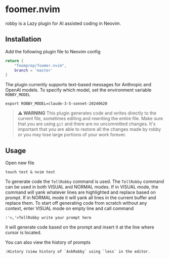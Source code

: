 # foomer.nvim
robby is a Lazy plugin for AI assisted coding in Neovim.

## Installation
Add the following plugin file to Neovim config
```robby.lua
return {
    "foomprep/foomer.nvim",
    branch = 'master'
}
```
The plugin currently supports text-based messages for Anthropic and OpenAI models.  To specify which model, set the environment variable `ROBBY_MODEL`
```
export ROBBY_MODEL=claude-3-5-sonnet-20240620
```

> **⚠️ WARNING**
> This plugin generates code and writes directly to the current file, sometimes editing and rewriting the entire file. Make sure that you are using `git` and there are no uncommitted changes.  It's important that you are able to restore all the changes made by robby or you may lose large portions of your work forever. 

## Usage
Open new file
```
touch test & nvim test 
```
To generate code the `TellRobby` command is used.  The `TellRobby` command can be used in both VISUAL and NORMAL modes.  If in VISUAL mode, the command will 
yank whatever lines are highlighted and replace based on prompt.  If in NORMAL mode it will yank all lines in the current buffer and replace them. To start off
generating code from scratch without any context, enter VISUAL mode on empty line and call command
```
:'<,'>TellRobby write your prompt here
```
it will generate code based on the prompt and insert it at the line where cursor is located.

You can also view the history of prompts
```
:History (view history of `AskRobby` using `less` in the editor.
```
